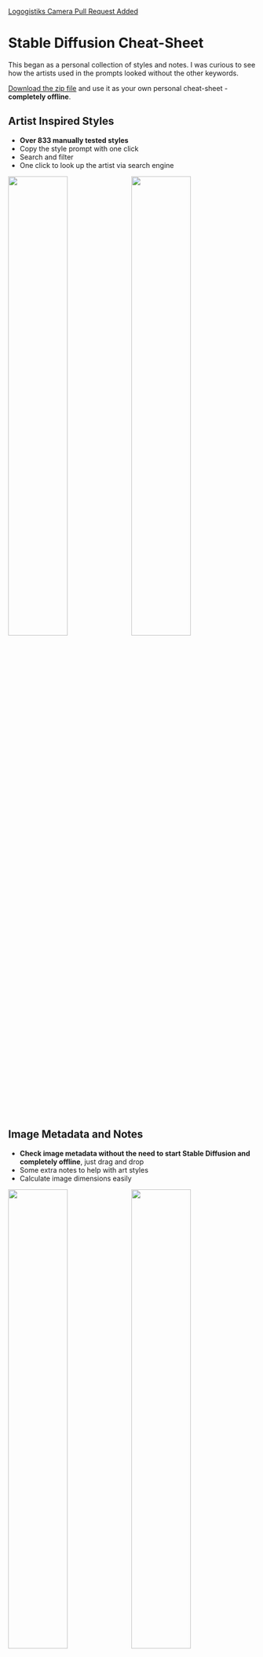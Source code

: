 [Logogistiks Camera Pull Request Added](https://github.com/Logogistiks/StableDiffusion-CheatSheet)

# Stable Diffusion Cheat-Sheet

This began as a personal collection of styles and notes. I was curious to see how the artists used in the prompts looked without the other keywords.

[Download the zip file](https://github.com/SupaGruen/StableDiffusion-CheatSheet/releases) and use it as your own personal cheat-sheet - **completely offline**.

## Artist Inspired Styles

- **Over 833 manually tested styles**
- Copy the style prompt with one click
- Search and filter
- One click to look up the artist via search engine

<img src="https://raw.githubusercontent.com/SupaGruen/StableDiffusion-CheatSheet/main/img/other/01.webp" width="49%"> <img src="https://raw.githubusercontent.com/SupaGruen/StableDiffusion-CheatSheet/main/img/other/02.webp" width="49%">

## Image Metadata and Notes

- **Check image metadata without the need to start Stable Diffusion and completely offline**, just drag and drop
- Some extra notes to help with art styles
- Calculate image dimensions easily

<img src="https://raw.githubusercontent.com/SupaGruen/StableDiffusion-CheatSheet/main/img/other/04.webp" width="49%"> <img src="https://raw.githubusercontent.com/SupaGruen/StableDiffusion-CheatSheet/main/img/other/03.webp" width="49%">

## Just the Data

All the information, but without preview images, is also listed in 'only-data.html'.

There, you'll find everything that's in the JSON data. Date of birth (and death, if deceased), categories, notes, and a list of artists that were checked but are unknown to Stable Diffusion.

<img src="https://raw.githubusercontent.com/SupaGruen/StableDiffusion-CheatSheet/main/img/other/05.webp" width="49%"> <img src="https://raw.githubusercontent.com/SupaGruen/StableDiffusion-CheatSheet/main/img/other/06.webp" width="49%">

## Credits

From JS file or borrowed code to font and icons, thank you to:

- Vanilla LazyLoad (MIT) - https://github.com/verlok/vanilla-lazyload
- ExifReader (MPL-2.0) - https://github.com/mattiasw/ExifReader
- Stable Diffusion Image Metadata Viewer (MIT) - https://github.com/himuro-majika/Stable_Diffusion_image_metadata_viewer
- Google Font Roboto (Apache-2.0) - https://fonts.google.com/specimen/Roboto
- SVG Icons from Ionicons (MIT) - https://github.com/ionic-team/ionicons

